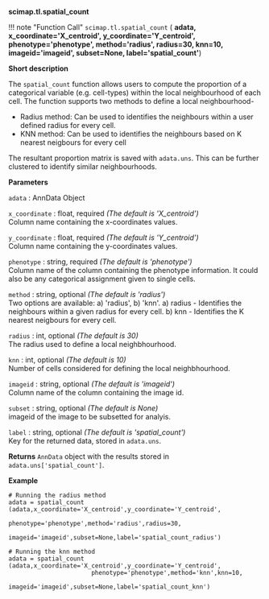 **scimap.tl.spatial_count**

!!! note "Function Call"
    `scimap.tl.spatial_count` (
      **adata,
      x_coordinate='X_centroid',
      y_coordinate='Y_centroid',
      phenotype='phenotype',
      method='radius',
      radius=30,
      knn=10,
      imageid='imageid',
      subset=None,
      label='spatial_count'**)

**Short description**

The `spatial_count` function allows users to compute the proportion of a categorical variable (e.g. cell-types) within the local neighbourhood of each cell. 
The function supports two methods to define a local neighbourhood-
- Radius method: Can be used to identifies the neighbours within a user defined radius for every cell.
- KNN method: Can be used to identifies the neighbours based on K nearest neigbours for every cell

The resultant proportion matrix is saved with `adata.uns`. This can be further clustered to identify similar neighbourhoods.


**Parameters**

`adata` : AnnData Object  

`x_coordinate` : float, required *(The default is 'X_centroid')*  
Column name containing the x-coordinates values.  

`y_coordinate` : float, required *(The default is 'Y_centroid')*  
Column name containing the y-coordinates values.

`phenotype` : string, required *(The default is 'phenotype')*  
Column name of the column containing the phenotype information. It could also be any categorical assignment given to single cells. 

`method` : string, optional *(The default is 'radius')*  
Two options are available: a) 'radius', b) 'knn'.
a) radius - Identifies the neighbours within a given radius for every cell.
b) knn - Identifies the K nearest neigbours for every cell.

`radius` : int, optional *(The default is 30)*  
The radius used to define a local neighbhourhood.

`knn` : int, optional *(The default is 10)*  
Number of cells considered for defining the local neighbhourhood.

`imageid` : string, optional *(The default is 'imageid')*  
Column name of the column containing the image id.

`subset` : string, optional *(The default is None)*  
imageid of the image to be subsetted for analyis. 

`label` : string, optional *(The default is 'spatial_count')*  
Key for the returned data, stored in `adata.uns`. 


**Returns**
`AnnData` object with the results stored in `adata.uns['spatial_count']`.

**Example**

```
# Running the radius method
adata = spatial_count (adata,x_coordinate='X_centroid',y_coordinate='Y_centroid',
                       phenotype='phenotype',method='radius',radius=30,
                       imageid='imageid',subset=None,label='spatial_count_radius')
                           
# Running the knn method
adata = spatial_count (adata,x_coordinate='X_centroid',y_coordinate='Y_centroid',
                       phenotype='phenotype',method='knn',knn=10,
                       imageid='imageid',subset=None,label='spatial_count_knn')
```
